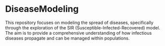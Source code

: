 # DiseaseModeling
This repository focuses on modeling the spread of diseases, specifically through the exploration of the SIR (Susceptible-Infected-Recovered) model. The aim is to provide a comprehensive understanding of how infectious diseases propagate and can be managed within populations.
